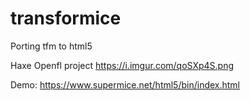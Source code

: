 # transformice
Porting tfm to html5

Haxe Openfl project
https://i.imgur.com/qoSXp4S.png

Demo:
https://www.supermice.net/html5/bin/index.html
